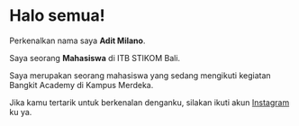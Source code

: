 # Halo semua! 

Perkenalkan nama saya **Adit Milano**.<br>

Saya seorang **Mahasiswa** di ITB STIKOM Bali.<br>

Saya merupakan seorang mahasiswa yang sedang mengikuti kegiatan Bangkit Academy di Kampus Merdeka.<br>

Jika kamu tertarik untuk berkenalan denganku, silakan ikuti akun [Instagram](https://www.instagram.com/putotyra_kenasuspend/) ku ya.

<!--
**AditMilano/AditMilano** is a ✨ _special_ ✨ repository because its `README.md` (this file) appears on your GitHub profile.

Here are some ideas to get you started:

- 🔭 I’m currently working on ...
- 🌱 I’m currently learning ...
- 👯 I’m looking to collaborate on ...
- 🤔 I’m looking for help with ...
- 💬 Ask me about ...
- 📫 How to reach me: ...
- 😄 Pronouns: ...
- ⚡ Fun fact: ...
-->
